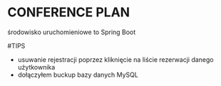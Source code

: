 # CONFERENCE PLAN

środowisko uruchomieniowe to Spring Boot

#TIPS
+ usuwanie rejestracji poprzez kliknięcie na liście rezerwacji danego użytkownika
+ dołączyłem buckup bazy danych MySQL
